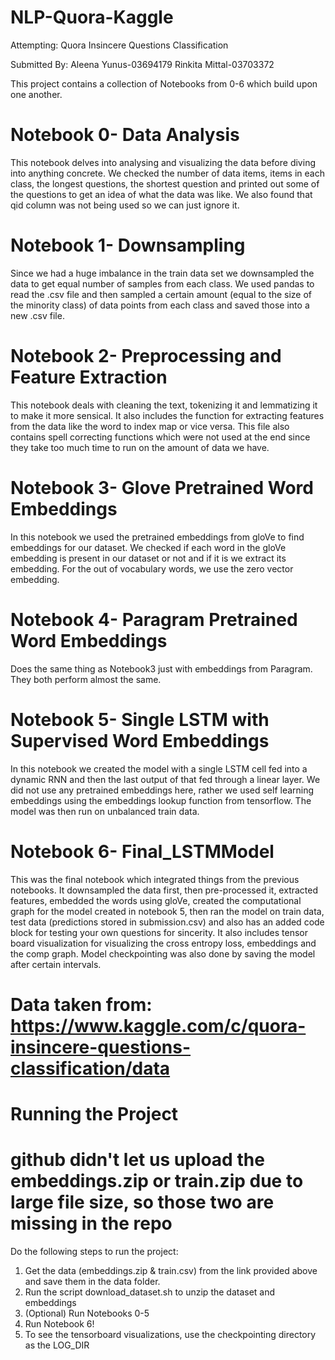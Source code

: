 # NLP-Quora-Kaggle
Attempting: Quora Insincere Questions Classification

Submitted By:
Aleena Yunus-03694179
Rinkita Mittal-03703372

This project contains a collection of Notebooks from 0-6 which build upon one another.

# Notebook 0- Data Analysis
This notebook delves into analysing and visualizing the data before diving into anything concrete. We checked the number of data items, items in each class, the longest questions, the shortest question and printed out some of the questions to get an idea of what the data was like. We also found that qid column was not being used so we can just ignore it.

# Notebook 1- Downsampling
Since we had a huge imbalance in the train data set we downsampled the data to get equal number of samples from each class. We used pandas to read the .csv file and then sampled a certain amount (equal to the size of the minority class) of data points from each class and saved those into a new .csv file.

# Notebook 2- Preprocessing and Feature Extraction
This notebook deals with cleaning the text, tokenizing it and lemmatizing it to make it more sensical. It also includes the function for extracting features from the data like the word to index map or vice versa. This file also contains spell correcting functions which were not used at the end since they take too much time to run on the amount of data we have.

# Notebook 3- Glove Pretrained Word Embeddings
In this notebook we used the pretrained embeddings from gloVe to find embeddings for our dataset. We checked if each word in the gloVe embedding is present in our dataset or not and if it is we extract its embedding. For the out of vocabulary words, we use the zero vector embedding.

# Notebook 4- Paragram Pretrained Word Embeddings
Does the same thing as Notebook3 just with embeddings from Paragram. They both perform almost the same.

# Notebook 5- Single LSTM with Supervised Word Embeddings
In this notebook we created the model with a single LSTM cell fed into a dynamic RNN and then the last output of that fed through a linear layer. We did not use any pretrained embeddings here, rather we used self learning embeddings using the embeddings lookup function from tensorflow. The model was then run on unbalanced train data.  

# Notebook 6- Final_LSTMModel
This was the final notebook which integrated things from the previous notebooks. It downsampled the data first, then pre-processed it, extracted features, embedded the words using gloVe, created the computational graph for the model created in notebook 5, then ran the model on train data, test data (predictions stored in submission.csv) and also has an added code block for testing your own questions for sincerity. It also includes tensor board visualization for visualizing the cross entropy loss, embeddings and the comp graph. Model checkpointing was also done by saving the model after certain intervals. 

# Data taken from: https://www.kaggle.com/c/quora-insincere-questions-classification/data

# Running the Project
# github didn't let us upload the embeddings.zip or train.zip due to large file size, so those two are missing in the repo
Do the following steps to run the project:
1. Get the data (embeddings.zip & train.csv) from the link provided above and save them in the data folder. 
2. Run the script download_dataset.sh to unzip the dataset and embeddings
3. (Optional) Run Notebooks 0-5
4. Run Notebook 6!
5. To see the tensorboard visualizations, use the checkpointing directory as the LOG_DIR
